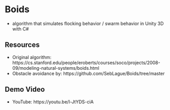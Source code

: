 # Boids
- algorithm that simulates flocking behavior / swarm behavior in Unity 3D with C#

<h2>Resources</h2>
<ul>
  <li>Original algorithm: https://cs.stanford.edu/people/eroberts/courses/soco/projects/2008-09/modeling-natural-systems/boids.html</li>
  <li>Obstacle avoidance by: https://github.com/SebLague/Boids/tree/master</li>
</ul>

<h2>Demo Video</h2>
<ul>
  <li>YouTube: https://youtu.be/l-JtYDS-ciA</li>
</ul>
